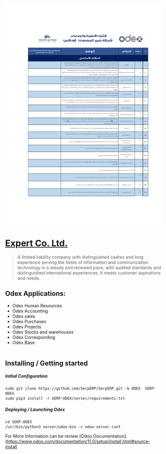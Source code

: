 <img src="A.jpg" />

#  [Expert Co. Ltd.](http://exp-sa.com/)

> A limited liability company with distinguished cadres and long experience serving the fields of information and communication technology in a steady and renewed pace, with audited standards and distinguished international experiences.
It meets customer aspirations and needs.


## Odex Applications:
- Odex Human Resources
- Odex Accounting
- Odex sales
- Odex Purchases
- Odex Projects
- Odex Stocks and warehouses
- Odex Corresponding
- Odex Base <br/><br/>
## Installing / Getting started
##### Initial Configuration
```shell
sudo git clone https://github.com/SerpERP/SerpERP.git -b ODEX  SERP-ODEX
sudo pip3 install -r SERP-ODEX/server/requirements.txt
```
##### Deploying / Launching Odex
```shell
cd SERP-ODEX
/usr/bin/python3 server/odoo-bin -c odoo-server.conf
```
For More Information can be review [Odoo Documentation](https://www.odoo.com/documentation/11.0/setup/install.html#source-install
